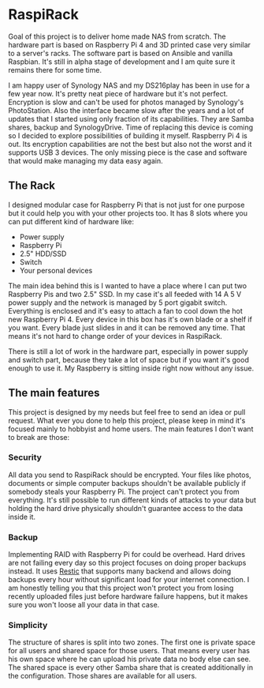 # RaspiRack

Goal of this project is to deliver home made NAS from scratch. The hardware part is based on Raspberry Pi 4 and 3D printed case very similar to a server's racks. The software part is based on Ansible and vanilla Raspbian. It's still in alpha stage of development and I am quite sure it remains there for some time.

I am happy user of Synology NAS and my DS216play has been in use for a few year now. It's pretty neat piece of hardware but it's not perfect. Encryption is slow and can't be used for photos managed by Synology's PhotoStation. Also the interface became slow after the years and a lot of updates that I started using only fraction of its capabilities. They are Samba shares, backup and SynologyDrive. Time of replacing this device is coming so I decided to explore possibilities of building it myself. Raspberry Pi 4 is out. Its encryption capabilities are not the best but also not the worst and it supports USB 3 devices. The only missing piece is the case and software that would make managing my data easy again.

## The Rack

I designed modular case for Raspberry Pi that is not just for one purpose but it could help you with your other projects too. It has 8 slots where you can put different kind of hardware like:

* Power supply
* Raspberry Pi
* 2.5" HDD/SSD
* Switch
* Your personal devices

The main idea behind this is I wanted to have a place where I can put two Raspberry Pis and two 2.5" SSD. In my case it's all feeded with 14 A 5 V power supply and the network is managed by 5 port gigabit switch. Everything is enclosed and it's easy to attach a fan to cool down the hot new Raspberry Pi 4. Every device in this box has it's own blade or a shelf if you want. Every blade just slides in and it can be removed any time. That means it's not hard to change order of your devices in RaspiRack.

There is still a lot of work in the hardware part, especially in power supply and switch part, because they take a lot of space but if you want it's good enough to use it. My Raspberry is sitting inside right now without any issue.

## The main features

This project is designed by my needs but feel free to send an idea or pull request. What ever you done to help this project, please keep in mind it's focused mainly to hobbyist and home users. The main features I don't want to break are those:

### Security

All data you send to RaspiRack should be encrypted. Your files like photos, documents or simple computer backups shouldn't be available publicly if somebody steals your Raspberry Pi. The project can't protect you from everything. It's still possible to run different kinds of attacks to your data but holding the hard drive physically shouldn't guarantee access to the data inside it.

### Backup

Implementing RAID with Raspberry Pi for could be overhead. Hard drives are not failing every day so this project focuses on doing proper backups instead. It uses [Restic](https://restic.net/) that supports many backend and allows doing backups every hour without significant load for your internet connection. I am honestly telling you that this project won't protect you from losing recently uploaded files just before hardware failure happens, but it makes sure you won't loose all your data in that case.

### Simplicity

The structure of shares is split into two zones. The first one is private space for all users and shared space for those users. That means every user has his own space where he can upload his private data no body else can see. The shared space is every other Samba share that is created additionally in the configuration. Those shares are available for all users.
